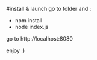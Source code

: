 #install & launch
go to folder and :
- npm install
- node index.js

go to http://localhost:8080

enjoy :)
